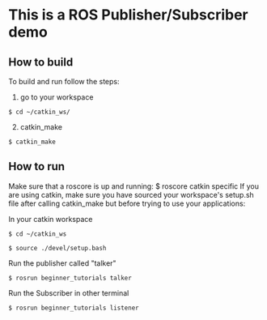 # This is a ROS Publisher/Subscriber demo

## How to build
To build and run follow the steps:
1. go to your workspace
```
$ cd ~/catkin_ws/
```
2. catkin_make
```
$ catkin_make
```
## How to run
Make sure that a roscore is up and running:
$ roscore
catkin specific If you are using catkin, make sure you have sourced your workspace's setup.sh file after calling catkin_make but before trying to use your applications:

In your catkin workspace
```
$ cd ~/catkin_ws
```
```
$ source ./devel/setup.bash
```
Run the publisher called "talker"
```
$ rosrun beginner_tutorials talker
```
Run the Subscriber in other terminal
```
$ rosrun beginner_tutorials listener 
```

